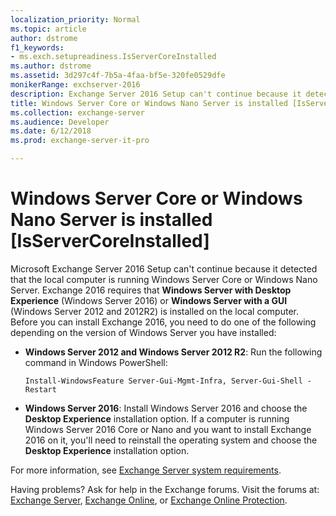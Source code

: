 ```yaml
---
localization_priority: Normal
ms.topic: article
author: dstrome
f1_keywords:
- ms.exch.setupreadiness.IsServerCoreInstalled
ms.author: dstrome
ms.assetid: 3d297c4f-7b5a-4faa-bf5e-320fe0529dfe
monikerRange: exchserver-2016
description: Exchange Server 2016 Setup can't continue because it detected that the local computer is running Windows Server Core or Windows Nano Server.
title: Windows Server Core or Windows Nano Server is installed [IsServerCoreInstalled]
ms.collection: exchange-server
ms.audience: Developer
ms.date: 6/12/2018
ms.prod: exchange-server-it-pro

---
```


# Windows Server Core or Windows Nano Server is installed [IsServerCoreInstalled]

Microsoft Exchange Server 2016 Setup can't continue because it detected that the local computer is running Windows Server Core or Windows Nano Server. Exchange 2016 requires that **Windows Server with Desktop Experience** (Windows Server 2016) or **Windows Server with a GUI** (Windows Server 2012 and 2012R2) is installed on the local computer. Before you can install Exchange 2016, you need to do one of the following depending on the version of Windows Server you have installed:

- **Windows Server 2012 and Windows Server 2012 R2**: Run the following command in Windows PowerShell:

  ```
  Install-WindowsFeature Server-Gui-Mgmt-Infra, Server-Gui-Shell -Restart
  ```

- **Windows Server 2016**: Install Windows Server 2016 and choose the **Desktop Experience** installation option. If a computer is running Windows Server 2016 Core or Nano and you want to install Exchange 2016 on it, you'll need to reinstall the operating system and choose the **Desktop Experience** installation option.

For more information, see [Exchange Server system requirements](../../plan-and-deploy/system-requirements.md).

Having problems? Ask for help in the Exchange forums. Visit the forums at: [Exchange Server](https://go.microsoft.com/fwlink/p/?linkId=60612), [Exchange Online](https://go.microsoft.com/fwlink/p/?linkId=267542), or [Exchange Online Protection](https://go.microsoft.com/fwlink/p/?linkId=285351).

